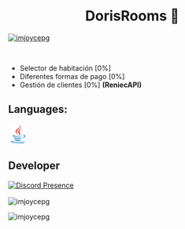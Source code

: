 <h1 align="center">DorisRooms 🤠</h1>

<p align="left"> <a href="https://twitter.com/imjoycepg" target="blank"><img src="https://img.shields.io/twitter/follow/imjoycepg?color=red&style=for-the-badge" alt="imjoycepg" /></a> </p>

 <br>
 
- Selector de habitación [0%]
- Diferentes formas de pago [0%]
- Gestión de clientes [0%] **(ReniecAPI)**

<h2 align="left">Languages:</h3>
<p align="left">
<a href="https://www.java.com" target="_blank" rel="noreferrer"> <img src="https://raw.githubusercontent.com/devicons/devicon/master/icons/java/java-original.svg" alt="java" width="40" height="40"/> </a>

<h2 align="left">Developer</h3>

<p align="left">
    <a href="https://discord.com/users/299732456037154817" target="_blank" rel="nofollow">
        <img src="https://lanyard-profile-readme.vercel.app/api/299732456037154817?&animated=true&borderRadius=30px&idleMessage=Nothing..." alt="Discord Presence" align="center">
    </a>
</p>

<!-- <div> -->
<p align="left">
<a>
<img align="center" src="https://github-readme-stats.vercel.app/api?username=imjoycepg&show_icons=true&theme=radical&count_private=true&locale=en" alt="imjoycepg" />
</a>
</p>

<p align="left">
<img src="https://github-readme-stats.vercel.app/api/top-langs?username=imjoycepg&show_icons=true&theme=radical&locale=en&layout=compact" alt="imjoycepg" />
</p>
